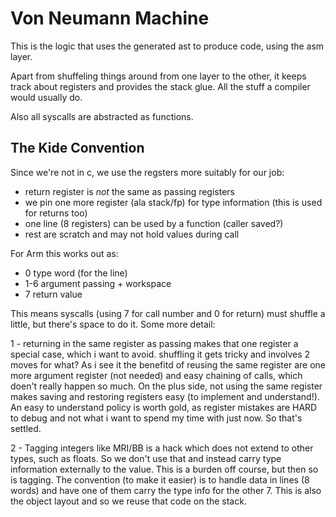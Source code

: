 Von Neumann Machine 
===============

This is the logic that uses the generated ast to produce code, using the asm layer.

Apart from shuffeling things around from one layer to the other, it keeps track about registers and
provides the stack glue. All the stuff a compiler would usually do.

Also all syscalls are abstracted as functions.

The Kide Convention 
----------------------

Since we're not in c, we use the regsters more suitably for our job:

- return register is _not_ the same as passing registers
- we pin one more register (ala stack/fp) for type information (this is used for returns too)
- one line (8 registers) can be used by a function (caller saved?)
- rest are scratch and may not hold values during call

For Arm this works out as:
- 0 type word (for the line)
- 1-6 argument passing + workspace
- 7 return value

This means syscalls (using 7 for call number and 0 for return) must shuffle a little, but there's space to do it.
Some more detail:

1 - returning in the same register as passing makes that one register a special case, which i want to avoid. shuffling it gets tricky and involves 2 moves for what?
As i see it the benefitd of reusing the same register are one more argument register (not needed) and easy chaining of calls, which doen't really happen so much.
On the plus side, not using the same register makes saving and restoring registers easy (to implement and understand!). 
An easy to understand policy is worth gold, as register mistakes are HARD to debug and not what i want to spend my time with just now. So that's settled.

2 - Tagging integers like MRI/BB is a hack which does not extend to other types, such as floats. So we don't use that and instead carry type information externally to the value. This is a burden off course, but then so is tagging. 
The convention (to make it easier) is to handle data in lines (8 words) and have one of them carry the type info for the other 7. This is also the object layout and so we reuse that code on the stack.

